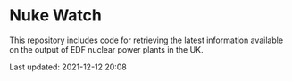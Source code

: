 # Nuke Watch

This repository includes code for retrieving the latest information available on the output of EDF nuclear power plants in the UK.

Last updated: 2021-12-12 20:08